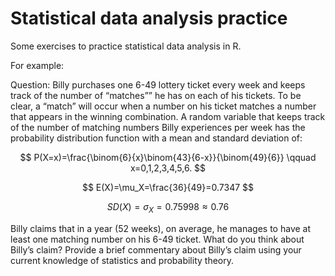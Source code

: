 # Statistical data analysis practice

Some exercises to practice statistical data analysis in R.

For example: 

Question: Billy purchases one 6-49 lottery ticket every week and keeps track of the number of “matches”” he has on
each of his tickets. To be clear, a “match” will occur when a number on his ticket matches a number that
appears in the winning combination. A random variable that keeps track of the number of matching
numbers Billy experiences per week has the probability distribution function with a mean and standard
deviation of:

$$
P(X=x)=\frac{\binom{6}{x}\binom{43}{6-x}}{\binom{49}{6}} \qquad x=0,1,2,3,4,5,6.
$$

$$
E(X)=\mu_X=\frac{36}{49}=0.7347
$$

$$
SD(X)=\sigma_X=0.75998\approx0.76
$$

Billy claims that in a year (52 weeks), on average, he manages to have at least one matching number on his
6-49 ticket. What do you think about Billy’s claim? Provide a brief commentary about Billy’s claim using your
current knowledge of statistics and probability theory.
